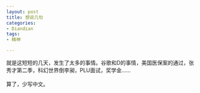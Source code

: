 ```yaml
---
layout: post
title: 想说几句
categories:
- Diandian
tags:
- 精神

---
```

就是这短短的几天，发生了太多的事情。谷歌和D的事情，美国医保案的通过，张秀才第二季，科幻世界倒李昶，PLU面试，奖学金……
<br />
<br />算了，少写中文。